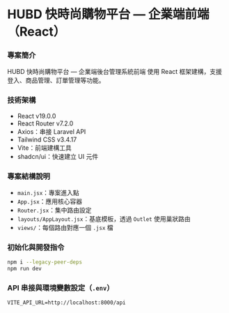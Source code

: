 # HUBD 快時尚購物平台 — 企業端前端（React）

### 專案簡介
HUBD 快時尚購物平台 — 企業端後台管理系統前端
使用 React 框架建構，支援登入、商品管理、訂單管理等功能。

### 技術架構
- React v19.0.0
- React Router v7.2.0
- Axios：串接 Laravel API
- Tailwind CSS v3.4.17
- Vite：前端建構工具
- shadcn/ui：快速建立 UI 元件

### 專案結構說明
- `main.jsx`：專案進入點
- `App.jsx`：應用核心容器
- `Router.jsx`：集中路由設定
- `layouts/AppLayout.jsx`：基底模板，透過 `Outlet` 使用巢狀路由
- `views/`：每個路由對應一個 `.jsx` 檔

### 初始化與開發指令
```bash
npm i --legacy-peer-deps
npm run dev
```

### API 串接與環境變數設定（`.env`）
```env
VITE_API_URL=http://localhost:8000/api
```
